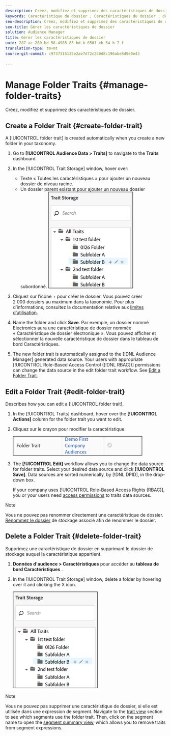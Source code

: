 ```yaml
---
description: Créez, modifiez et supprimez des caractéristiques de dossier.
keywords: Caractéristique de dossier ; Caractéristiques du dossier ; des caractéristiques de dossier ; caractéristique de dossier
seo-description: Créez, modifiez et supprimez des caractéristiques de dossier.
seo-title: Gérer les caractéristiques de dossier
solution: Audience Manager
title: Gérer les caractéristiques de dossier
uuid: 287 ac 280-bd 58-4985-85 bd-b 6501 eb 64 b 7 f
translation-type: tm+mt
source-git-commit: c9737315132e2ae7d72c250d8c196abe8d9e0e43

---
```



# Manage Folder Traits {#manage-folder-traits}

Créez, modifiez et supprimez des caractéristiques de dossier.

## Create a Folder Trait {#create-folder-trait}

A [!UICONTROL folder trait] is created automatically when you create a new folder in your taxonomy.

<!-- create-folder-trait.xml -->

1. Go to **[!UICONTROL Audience Data > Traits]** to navigate to the **Traits** dashboard.
1. In the [!UICONTROL Trait Storage] window, hover over:

   * Texte « Toutes les caractéristiques » pour ajouter un nouveau dossier de niveau racine.
   * Un dossier parent existant pour ajouter un nouveau dossier subordonné.
   ![](assets/folder_traits_create.PNG)

1. Cliquez sur l’icône + pour créer le dossier. Vous pouvez créer 2 000 dossiers au maximum dans la taxonomie. Pour plus d’informations, consultez la documentation relative aux [limites d’utilisation](../../features/administration/usage-limits.md).
1. Name the folder and click **Save**. Par exemple, un dossier nommé Electronics aura une caractéristique de dossier nommée « Caractéristique de dossier électronique ». Vous pouvez afficher et sélectionner la nouvelle caractéristique de dossier dans le tableau de bord Caractéristiques.
1. The new folder trait is automatically assigned to the [!DNL Audience Manager] generated data source. Your users with appropriate [!UICONTROL Role-Based Access Control ([!DNL RBAC])] permissions can change the data source in the edit folder trait workflow. See [Edit a Folder Trait](../../features/traits/manage-folder-traits.md#edit-folder-trait).

## Edit a Folder Trait {#edit-folder-trait}

Describes how you can edit a [!UICONTROL folder trait].

<!-- edit-folder-trait.xml -->

1. In the [!UICONTROL Traits] dashboard, hover over the **[!UICONTROL Actions]** column for the folder trait you want to edit.
1. Cliquez sur le crayon pour modifier la caractéristique.

   ![](assets/folder_traits_edit_border.png)

1. The **[!UICONTROL Edit]** workflow allows you to change the data source for folder traits. Select your desired data source and click **[!UICONTROL Save]**. Data sources are sorted numerically, by [!DNL DPID], in the drop-down box.

   If your company uses [!UICONTROL Role-Based Access Rights (RBAC)], you or your users need [access permissions](../../features/traits/about-folder-traits.md#role-based-access-controls) to traits data sources.

>[!NOTE]
>
>Vous ne pouvez pas renommer directement une caractéristique de dossier. [Renommez le dossier](../../features/traits/trait-storage.md#rename-delete-trait-storage-folder) de stockage associé afin de renommer le dossier.

## Delete a Folder Trait {#delete-folder-trait}

Supprimez une caractéristique de dossier en supprimant le dossier de stockage auquel la caractéristique appartient.

<!-- delete-folder-trait.xml -->

1. **Données d&#39;audience &gt; Caractéristiques** pour accéder au **tableau de bord Caractéristiques** .
1. In the [!UICONTROL Trait Storage] window, delete a folder by hovering over it and clicking the X icon.

   ![Résultat de l&#39;étape](assets/folder_traits_create.PNG)

>[!NOTE]
>
>Vous ne pouvez pas supprimer une caractéristique de dossier, si elle est utilisée dans une expression de segment. Navigate to the [trait view](../../features/traits/trait-details-page.md) section to see which segments use the folder trait. Then, click on the segment name to open the [segment summary view](../../features/segments/segment-summary-view.md), which allows you to remove traits from segment expressions.